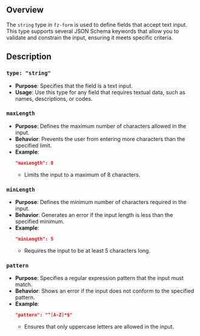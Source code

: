 
## Overview

The `string` type in `fz-form` is used to define fields that accept text input. This type supports several JSON Schema keywords that allow you to validate and constrain the input, ensuring it meets specific criteria.

## Description

### `type: "string"`

- **Purpose**: Specifies that the field is a text input.
- **Usage**: Use this type for any field that requires textual data, such as names, descriptions, or codes.

### `maxLength`

- **Purpose**: Defines the maximum number of characters allowed in the input.
- **Behavior**: Prevents the user from entering more characters than the specified limit.
- **Example**:
  ```json
  "maxLength": 8
  ```
  - Limits the input to a maximum of 8 characters.

### `minLength`

- **Purpose**: Defines the minimum number of characters required in the input.
- **Behavior**: Generates an error if the input length is less than the specified minimum.
- **Example**:
  ```json
  "minLength": 5
  ```
  - Requires the input to be at least 5 characters long.

### `pattern`

- **Purpose**: Specifies a regular expression pattern that the input must match.
- **Behavior**: Shows an error if the input does not conform to the specified pattern.
- **Example**:
  ```json
  "pattern": "^[A-Z]*$"
  ```
  - Ensures that only uppercase letters are allowed in the input.


